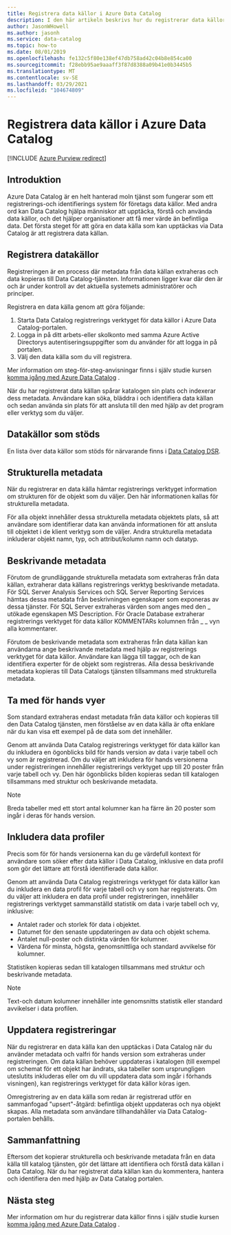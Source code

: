 ```yaml
---
title: Registrera data källor i Azure Data Catalog
description: I den här artikeln beskrivs hur du registrerar data källor i Azure Data Catalog, inklusive de metadatafält som extraheras under registreringen.
author: JasonWHowell
ms.author: jasonh
ms.service: data-catalog
ms.topic: how-to
ms.date: 08/01/2019
ms.openlocfilehash: fe132c5f80e138ef47db758ad42c04b8e854ca00
ms.sourcegitcommit: f28ebb95ae9aaaff3f87d8388a09b41e0b3445b5
ms.translationtype: MT
ms.contentlocale: sv-SE
ms.lasthandoff: 03/29/2021
ms.locfileid: "104674809"
---
```

# <a name="register-data-sources-in-azure-data-catalog"></a>Registrera data källor i Azure Data Catalog

[!INCLUDE [Azure Purview redirect](../../includes/data-catalog-use-purview.md)]

## <a name="introduction"></a>Introduktion
Azure Data Catalog är en helt hanterad moln tjänst som fungerar som ett registrerings-och identifierings system för företags data källor. Med andra ord kan Data Catalog hjälpa människor att upptäcka, förstå och använda data källor, och det hjälper organisationer att få mer värde än befintliga data. Det första steget för att göra en data källa som kan upptäckas via Data Catalog är att registrera data källan.

## <a name="register-data-sources"></a>Registrera datakällor
Registreringen är en process där metadata från data källan extraheras och data kopieras till Data Catalog-tjänsten. Informationen ligger kvar där den är och är under kontroll av det aktuella systemets administratörer och principer.

Registrera en data källa genom att göra följande:
1. Starta Data Catalog registrerings verktyget för data källor i Azure Data Catalog-portalen. 
2. Logga in på ditt arbets-eller skolkonto med samma Azure Active Directorys autentiseringsuppgifter som du använder för att logga in på portalen.
3. Välj den data källa som du vill registrera.

Mer information om steg-för-steg-anvisningar finns i själv studie kursen [komma igång med Azure Data Catalog](data-catalog-get-started.md) .

När du har registrerat data källan spårar katalogen sin plats och indexerar dess metadata. Användare kan söka, bläddra i och identifiera data källan och sedan använda sin plats för att ansluta till den med hjälp av det program eller verktyg som du väljer.

## <a name="supported-data-sources"></a>Datakällor som stöds
En lista över data källor som stöds för närvarande finns i [Data Catalog DSR](data-catalog-dsr.md).

## <a name="structural-metadata"></a>Strukturella metadata
När du registrerar en data källa hämtar registrerings verktyget information om strukturen för de objekt som du väljer. Den här informationen kallas för strukturella metadata.

För alla objekt innehåller dessa strukturella metadata objektets plats, så att användare som identifierar data kan använda informationen för att ansluta till objektet i de klient verktyg som de väljer. Andra strukturella metadata inkluderar objekt namn, typ, och attribut/kolumn namn och datatyp.

## <a name="descriptive-metadata"></a>Beskrivande metadata
Förutom de grundläggande strukturella metadata som extraheras från data källan, extraherar data källans registrerings verktyg beskrivande metadata. För SQL Server Analysis Services och SQL Server Reporting Services hämtas dessa metadata från beskrivningen egenskaper som exponeras av dessa tjänster. För SQL Server extraheras värden som anges med den \_ utökade egenskapen MS Description. För Oracle Database extraherar registrerings verktyget för data källor KOMMENTARs kolumnen från \_ \_ vyn alla kommentarer.

Förutom de beskrivande metadata som extraheras från data källan kan användarna ange beskrivande metadata med hjälp av registrerings verktyget för data källor. Användare kan lägga till taggar, och de kan identifiera experter för de objekt som registreras. Alla dessa beskrivande metadata kopieras till Data Catalogs tjänsten tillsammans med strukturella metadata.

## <a name="include-previews"></a>Ta med för hands vyer
Som standard extraheras endast metadata från data källor och kopieras till den Data Catalog tjänsten, men förståelse av en data källa är ofta enklare när du kan visa ett exempel på de data som det innehåller.

Genom att använda Data Catalog registrerings verktyget för data källor kan du inkludera en ögonblicks bild för hands version av data i varje tabell och vy som är registrerad. Om du väljer att inkludera för hands versionerna under registreringen innehåller registrerings verktyget upp till 20 poster från varje tabell och vy. Den här ögonblicks bilden kopieras sedan till katalogen tillsammans med struktur och beskrivande metadata.

> [!NOTE]
> Breda tabeller med ett stort antal kolumner kan ha färre än 20 poster som ingår i deras för hands version.
>
>

## <a name="include-data-profiles"></a>Inkludera data profiler
Precis som för för hands versionerna kan du ge värdefull kontext för användare som söker efter data källor i Data Catalog, inklusive en data profil som gör det lättare att förstå identifierade data källor.

Genom att använda Data Catalog registrerings verktyget för data källor kan du inkludera en data profil för varje tabell och vy som har registrerats. Om du väljer att inkludera en data profil under registreringen, innehåller registrerings verktyget sammanställd statistik om data i varje tabell och vy, inklusive:

* Antalet rader och storlek för data i objektet.
* Datumet för den senaste uppdateringen av data och objekt schema.
* Antalet null-poster och distinkta värden för kolumner.
* Värdena för minsta, högsta, genomsnittliga och standard avvikelse för kolumner.

Statistiken kopieras sedan till katalogen tillsammans med struktur och beskrivande metadata.

> [!NOTE]
> Text-och datum kolumner innehåller inte genomsnitts statistik eller standard avvikelser i data profilen.
>
>

## <a name="update-registrations"></a>Uppdatera registreringar
När du registrerar en data källa kan den upptäckas i Data Catalog när du använder metadata och valfri för hands version som extraheras under registreringen. Om data källan behöver uppdateras i katalogen (till exempel om schemat för ett objekt har ändrats, ska tabeller som ursprungligen uteslutits inkluderas eller om du vill uppdatera data som ingår i förhands visningen), kan registrerings verktyget för data källor köras igen.

Omregistrering av en data källa som redan är registrerad utför en sammanfogad "upsert"-åtgärd: befintliga objekt uppdateras och nya objekt skapas. Alla metadata som användare tillhandahåller via Data Catalog-portalen behålls.

## <a name="summary"></a>Sammanfattning
Eftersom det kopierar strukturella och beskrivande metadata från en data källa till katalog tjänsten, gör det lättare att identifiera och förstå data källan i Data Catalog. När du har registrerat data källan kan du kommentera, hantera och identifiera den med hjälp av Data Catalog portalen.

## <a name="next-steps"></a>Nästa steg
Mer information om hur du registrerar data källor finns i själv studie kursen [komma igång med Azure Data Catalog](data-catalog-get-started.md) .
